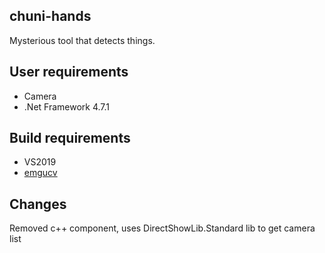 chuni-hands
---

Mysterious tool that detects things.

## User requirements

- Camera
- .Net Framework 4.7.1

## Build requirements

- VS2019
- [emgucv](https://github.com/emgucv/emgucv)


## Changes
Removed c++ component, uses DirectShowLib.Standard lib to get camera list